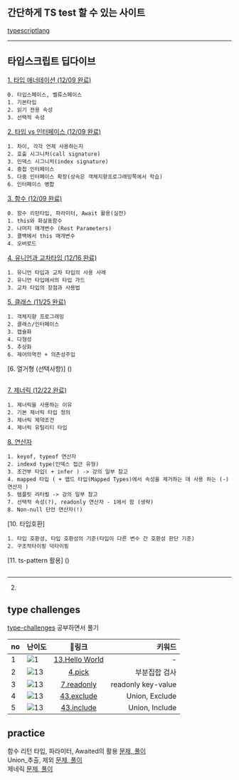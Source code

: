 ## 간단하게 TS test 할 수 있는 사이트
[typescriptlang](https://www.typescriptlang.org/play)

---
## 타입스크립트 딥다이브
[1.	타입 애너테이션 (12/09 완료)](./타입_애너테이션.md)
~~~
0. 타입스페이스, 벨류스페이스
1. 기본타입
2. 읽기 전용 속성
3. 선택적 속성
~~~

[2.	타입 vs 인터페이스 (12/09 완료)](./타입_vs_인터페이스.md)
~~~
1. 차이, 각각 언제 사용하는지
2. 호출 시그니처(call signature)
3. 인덱스 시그니처(index signature)
4. 중첩 인터페이스
5. 다중 인터페이스 확장(상속은 객체지향프로그래밍쪽에서 학습)
6. 인터페이스 병합
~~~

[3.	함수 (12/09 완료)](./함수.md)
~~~
0. 함수 리턴타입, 파라미터, Await 활용(실전)
1. this와 화살표함수
2. 나머지 매개변수 (Rest Parameters)
3. 콜백에서 this 매개변수
4. 오버로드
~~~
[4.	유니언과 교차타입 (12/16 완료)](./유니언과_교차타입.md)
~~~
1. 유니언 타입과 교차 타입의 사용 사례
2. 유니언 타입에서의 타입 가드
3. 교차 타입의 장점과 사용법
~~~
[5.	클래스 (11/25 완료)](./클래스와_인터페이스.md)
~~~
1. 객체지향 프로그래밍
2. 클래스/인터페이스
3. 캡슐화
4. 다형성
5. 추상화
6. 제어의역전 + 의존성주입
~~~
[6.	열거형 (선택사항)] ()
~~~
~~~
[7.	제너릭 (12/22 완료)](./제너릭.md)
~~~
1. 제너릭을 사용하는 이유
2. 기본 제너릭 타입 정의
3. 제너릭 제약조건
4. 제너릭 유틸리티 타입
~~~
[8. 연산자](./연산자.md)
~~~
1. keyof, typeof 연산자
2. indexd type(인덱스 접근 유형)
3. 조건부 타입( + infer ) -> 강의 일부 참고
4. mapped 타입 ( + 맵드 타입(Mapped Types)에서 속성을 제거하는 데 사용 하는 (-) 연산자 )
5. 템플릿 리터럴 -> 강의 일부 참고
7. 선택적 속성(?), readonly 연산자 - 1에서 함 (생략)
8. Non-null 단언 연산자(!)
~~~

[10. 타입호환]
~~~
1. 타입 호환성, 타입 호환성의 기준(타입이 다른 변수 간 호환성 판단 기준)
2. 구조적타이핑 덕타이핑
~~~

[11. ts-pattern 활용] ()
~~~
~~~


---

2. 
## type challenges 
[type-challenges](https://github.com/type-challenges/type-challenges) 공부하면서 풀기


|no|난이도|링크|키워드|
|---|:---|:---:|---:|
|1|<img src="https://img.shields.io/badge/warm--up-1-teal" alt="1"/> | [13.Hello World](./challenge/13-hello-world.md) | - |
|2|<img src="https://img.shields.io/badge/easy-4-7aad0c" alt="13"/>|[4.pick](./challenge/4-pick.md)|부분집합 검사|
|3|<img src="https://img.shields.io/badge/easy-7-7aad0c" alt="13"/>|[7.readonly](./challenge/7-readonly.md)|readonly key-value|
|4|<img src="https://img.shields.io/badge/easy-43-7aad0c" alt="13"/>|[43.exclude](./challenge/43-exclude.md)|Union, Exclude|
|5|<img src="https://img.shields.io/badge/easy-898-7aad0c" alt="13"/>|[43.include](./challenge/898-include.md)|Union, Include|

## practice 
함수 리턴 타입, 파라미터, Awaited의 활용 [문제, 풀이](./challenge/함수_리턴_타입,_파라미터,_Awaited의_활용.md) <br/>
Union_추출, 제외 [문제, 풀이](./challenge/Union_extract_excloude.md) <br/>
제네릭 [문제, 풀이](./challenge/제네릭.md) <br/> 
